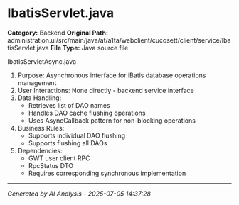 # IbatisServlet.java

**Category:** Backend
**Original Path:** administration.ui/src/main/java/at/a1ta/webclient/cucosett/client/service/IbatisServlet.java
**File Type:** Java source file

IbatisServletAsync.java
1. Purpose: Asynchronous interface for iBatis database operations management
2. User Interactions: None directly - backend service interface
3. Data Handling:
   - Retrieves list of DAO names
   - Handles DAO cache flushing operations
   - Uses AsyncCallback pattern for non-blocking operations
4. Business Rules:
   - Supports individual DAO flushing
   - Supports flushing all DAOs
5. Dependencies:
   - GWT user client RPC
   - RpcStatus DTO
   - Requires corresponding synchronous implementation

---
*Generated by AI Analysis - 2025-07-05 14:37:28*

